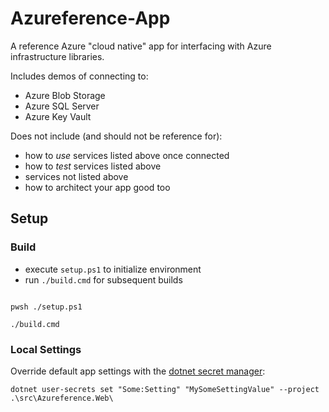 # Azureference-App

A reference Azure "cloud native" app for interfacing with Azure infrastructure libraries.

Includes demos of connecting to:

- Azure Blob Storage
- Azure SQL Server
- Azure Key Vault

Does not include (and should not be reference for):

- how to _use_ services listed above once connected
- how to _test_ services listed above
- services not listed above
- how to architect your app good too

## Setup

### Build

- execute `setup.ps1` to initialize environment
- run `./build.cmd` for subsequent builds

```shell

pwsh ./setup.ps1

./build.cmd
```

### Local Settings

Override default app settings with the [dotnet secret manager](https://docs.microsoft.com/en-us/aspnet/core/security/app-secrets?view=aspnetcore-3.1&tabs=windows#set-a-secret):

```shell
dotnet user-secrets set "Some:Setting" "MySomeSettingValue" --project .\src\Azureference.Web\
```
